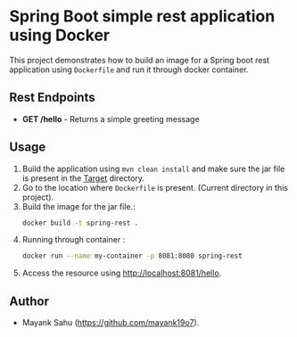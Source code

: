# Spring Boot simple rest application using Docker

This project demonstrates how to build an image for a Spring boot rest application using `Dockerfile` and run it through
docker container.

## Rest Endpoints

* **GET /hello** - Returns a simple greeting message

## Usage

1. Build the application using `mvn clean install` and make sure the jar file is present in the [Target](./target)
   directory.
2. Go to the location where `Dockerfile` is present. (Current directory in this project).
3. Build the image for the jar file.:
   ```sh
   docker build -t spring-rest .
   ```
4. Running through container :
   ```sh
   docker run --name my-container -p 8081:8080 spring-rest
   ```
5. Access the resource using [http://localhost:8081/hello](http://localhost:8081/hello).

## Author

- Mayank Sahu (https://github.com/mayank19o7).
